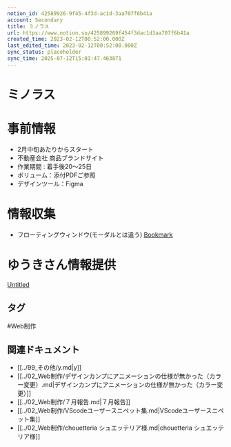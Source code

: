 ```yaml
---
notion_id: 42589926-9f45-4f3d-ac1d-3aa707f6b41a
account: Secondary
title: ミノラス
url: https://www.notion.so/425899269f454f3dac1d3aa707f6b41a
created_time: 2023-02-12T00:52:00.000Z
last_edited_time: 2023-02-12T00:52:00.000Z
sync_status: placeholder
sync_time: 2025-07-12T15:01:47.463871
---
```

# ミノラス

# 事前情報
- 2月中旬あたりからスタート
- 不動産会社 商品ブランドサイト
- 作業期間 : 着手後20〜25日
- ボリューム：添付PDFご参照
- デザインツール：Figma
# 情報収集
- フローティングウィンドウ(モーダルとは違う)
  [Bookmark](https://ascii.jp/elem/000/000/478/478300/)
# ゆうきさん情報提供
[Untitled](https://www.notion.so/f2829f87d51c4387b5c794334ade2c78) 

## タグ

#Web制作 

## 関連ドキュメント

- [[../99_その他/y.md|y]]
- [[../02_Web制作/デザインカンプにアニメーションの仕様が無かった（カラー変更）.md|デザインカンプにアニメーションの仕様が無かった（カラー変更）]]
- [[../02_Web制作/７月報告.md|７月報告]]
- [[../02_Web制作/VScodeユーザースニペット集.md|VScodeユーザースニペット集]]
- [[../02_Web制作/chouetteria シュエッテリア様.md|chouetteria シュエッテリア様]]
